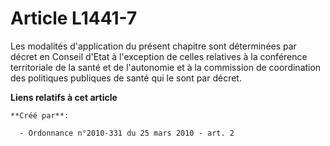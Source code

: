 # Article L1441-7

Les modalités d'application du présent chapitre sont déterminées par décret en Conseil d'Etat à l'exception de celles
relatives à la conférence territoriale de la santé et de l'autonomie et à la commission de coordination des politiques
publiques de santé qui le sont par décret.

**Liens relatifs à cet article**

	**Créé par**:

	  - Ordonnance n°2010-331 du 25 mars 2010 - art. 2
